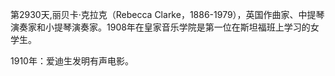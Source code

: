 第2930天,丽贝卡·克拉克（Rebecca Clarke，1886-1979），英国作曲家、中提琴演奏家和小提琴演奏家。1908年在皇家音乐学院是第一位在斯坦福班上学习的女学生。

1910年：爱迪生发明有声电影。